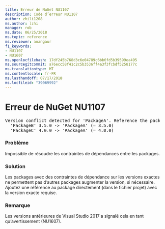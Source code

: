 ```yaml
---
title: Erreur de NuGet NU1107
description: Code d’erreur NU1107
author: zhili1208
ms.author: lzhi
manager: rob
ms.date: 06/25/2018
ms.topic: reference
ms.reviewer: anangaur
f1_keywords:
- NU1107
- NU1607
ms.openlocfilehash: 17df245b768d3c6e04789c6bb6fd5b39599ea495
ms.sourcegitcommit: a76ecc58f41c2c5b3536ff4a3f3fcbdf5258177c
ms.translationtype: MT
ms.contentlocale: fr-FR
ms.lasthandoff: 07/17/2018
ms.locfileid: "39069992"
---
```

# <a name="nuget-error-nu1107"></a>Erreur de NuGet NU1107

<pre>Version conflict detected for 'PackageA'. Reference the package directly from the project to resolve this issue.<br/>  'PackageB' 3.5.0 -> 'PackageA' (= 3.5.0)<br/>  'PackageC' 4.0.0 -> 'PackageA' (= 4.0.0)</pre>

### <a name="issue"></a>Problème
Impossible de résoudre les contraintes de dépendances entre les packages.

### <a name="solution"></a>Solution
Les packages avec des contraintes de dépendance sur les versions exactes ne permettent pas d’autres packages augmenter la version, si nécessaire. Ajoutez une référence au package directement (dans le fichier projet) avec la version exacte requise.

### <a name="note"></a>Remarque
Les versions antérieures de Visual Studio 2017 a signalé cela en tant qu’avertissement (NU1607).
